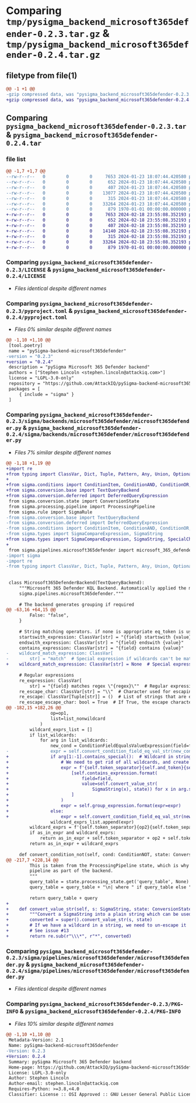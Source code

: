 # Comparing `tmp/pysigma_backend_microsoft365defender-0.2.3.tar.gz` & `tmp/pysigma_backend_microsoft365defender-0.2.4.tar.gz`

## filetype from file(1)

```diff
@@ -1 +1 @@
-gzip compressed data, was "pysigma_backend_microsoft365defender-0.2.3.tar", max compression
+gzip compressed data, was "pysigma_backend_microsoft365defender-0.2.4.tar", max compression
```

## Comparing `pysigma_backend_microsoft365defender-0.2.3.tar` & `pysigma_backend_microsoft365defender-0.2.4.tar`

### file list

```diff
@@ -1,7 +1,7 @@
--rw-r--r--   0        0        0     7653 2024-01-23 18:07:44.420580 pysigma_backend_microsoft365defender-0.2.3/LICENSE
--rw-r--r--   0        0        0      652 2024-01-23 18:07:44.420580 pysigma_backend_microsoft365defender-0.2.3/pyproject.toml
--rw-r--r--   0        0        0      407 2024-01-23 18:07:44.420580 pysigma_backend_microsoft365defender-0.2.3/sigma/backends/microsoft365defender/__init__.py
--rw-r--r--   0        0        0    13077 2024-01-23 18:07:44.420580 pysigma_backend_microsoft365defender-0.2.3/sigma/backends/microsoft365defender/microsoft365defender.py
--rw-r--r--   0        0        0      315 2024-01-23 18:07:44.420580 pysigma_backend_microsoft365defender-0.2.3/sigma/pipelines/microsoft365defender/__init__.py
--rw-r--r--   0        0        0    33264 2024-01-23 18:07:44.420580 pysigma_backend_microsoft365defender-0.2.3/sigma/pipelines/microsoft365defender/microsoft365defender.py
--rw-r--r--   0        0        0      879 1970-01-01 00:00:00.000000 pysigma_backend_microsoft365defender-0.2.3/PKG-INFO
+-rw-r--r--   0        0        0     7653 2024-02-18 23:55:08.352193 pysigma_backend_microsoft365defender-0.2.4/LICENSE
+-rw-r--r--   0        0        0      652 2024-02-18 23:55:08.352193 pysigma_backend_microsoft365defender-0.2.4/pyproject.toml
+-rw-r--r--   0        0        0      407 2024-02-18 23:55:08.352193 pysigma_backend_microsoft365defender-0.2.4/sigma/backends/microsoft365defender/__init__.py
+-rw-r--r--   0        0        0    14140 2024-02-18 23:55:08.352193 pysigma_backend_microsoft365defender-0.2.4/sigma/backends/microsoft365defender/microsoft365defender.py
+-rw-r--r--   0        0        0      315 2024-02-18 23:55:08.352193 pysigma_backend_microsoft365defender-0.2.4/sigma/pipelines/microsoft365defender/__init__.py
+-rw-r--r--   0        0        0    33264 2024-02-18 23:55:08.352193 pysigma_backend_microsoft365defender-0.2.4/sigma/pipelines/microsoft365defender/microsoft365defender.py
+-rw-r--r--   0        0        0      879 1970-01-01 00:00:00.000000 pysigma_backend_microsoft365defender-0.2.4/PKG-INFO
```

### Comparing `pysigma_backend_microsoft365defender-0.2.3/LICENSE` & `pysigma_backend_microsoft365defender-0.2.4/LICENSE`

 * *Files identical despite different names*

### Comparing `pysigma_backend_microsoft365defender-0.2.3/pyproject.toml` & `pysigma_backend_microsoft365defender-0.2.4/pyproject.toml`

 * *Files 0% similar despite different names*

```diff
@@ -1,10 +1,10 @@
 [tool.poetry]
 name = "pySigma-backend-microsoft365defender"
-version = "0.2.3"
+version = "0.2.4"
 description = "pySigma Microsoft 365 Defender backend"
 authors = ["Stephen Lincoln <stephen.lincoln@attackiq.com>"]
 license = "LGPL-3.0-only"
 repository = "https://github.com/AttackIQ/pySigma-backend-microsoft365defender"
 packages = [
     { include = "sigma" }
 ]
```

### Comparing `pysigma_backend_microsoft365defender-0.2.3/sigma/backends/microsoft365defender/microsoft365defender.py` & `pysigma_backend_microsoft365defender-0.2.4/sigma/backends/microsoft365defender/microsoft365defender.py`

 * *Files 7% similar despite different names*

```diff
@@ -1,18 +1,19 @@
+import re
+from typing import ClassVar, Dict, Tuple, Pattern, Any, Union, Optional
+
+from sigma.conditions import ConditionItem, ConditionAND, ConditionOR, ConditionNOT, ConditionFieldEqualsValueExpression
+from sigma.conversion.base import TextQueryBackend
+from sigma.conversion.deferred import DeferredQueryExpression
 from sigma.conversion.state import ConversionState
 from sigma.processing.pipeline import ProcessingPipeline
 from sigma.rule import SigmaRule
-from sigma.conversion.base import TextQueryBackend
-from sigma.conversion.deferred import DeferredQueryExpression
-from sigma.conditions import ConditionItem, ConditionAND, ConditionOR, ConditionNOT, ConditionFieldEqualsValueExpression
-from sigma.types import SigmaCompareExpression, SigmaString
+from sigma.types import SigmaCompareExpression, SigmaString, SpecialChars
+
 from sigma.pipelines.microsoft365defender import microsoft_365_defender_pipeline
-import sigma
-import re
-from typing import ClassVar, Dict, Tuple, Pattern, Any, Union, Optional
 
 
 class Microsoft365DefenderBackend(TextQueryBackend):
     """Microsoft 365 Defender KQL Backend. Automatically applied the microsoft_365_defender_pipeline from
     sigma.pipelines.microsoft365defender."""
 
     # The backend generates grouping if required
@@ -63,16 +64,15 @@
         False: "false",
     }
 
     # String matching operators. if none is appropriate eq_token is used.
     startswith_expression: ClassVar[str] = "{field} startswith {value}"
     endswith_expression: ClassVar[str] = "{field} endswith {value}"
     contains_expression: ClassVar[str] = "{field} contains {value}"
-    wildcard_match_expression: ClassVar[
-        str] = "match"  # Special expression if wildcards can't be matched with the eq_token operator
+    wildcard_match_expression: ClassVar[str] = None  # Special expression if wildcards can't be matched with the eq_token operator
 
     # Regular expressions
     re_expression: ClassVar[
         str] = "{field} matches regex \"{regex}\""  # Regular expression query as format string with placeholders {field} and {regex}
     re_escape_char: ClassVar[str] = "\\"  # Character used for escaping in regular expressions
     re_escape: ClassVar[Tuple[str]] = ()  # List of strings that are escaped
     re_escape_escape_char: bool = True  # If True, the escape character is also escaped
@@ -182,15 +182,26 @@
                 op=op1,
                 list=list_nonwildcard
             )
         wildcard_exprs_list = []
         if list_wildcards:
             for arg in list_wildcards:
                 new_cond = ConditionFieldEqualsValueExpression(field=field, value=arg)
-                expr = self.convert_condition_field_eq_val_str(new_cond, state)
+                if arg[1:-1].contains_special():  # Wildcard in string, not at start or end.
+                    # We need to get rid of all wildcards, and create a 'and contains' for each element in the list
+                    expr = f'{self.token_separator}{self.and_token}{self.token_separator}'.join(
+                        [self.contains_expression.format(
+                            field=field,
+                            value=self.convert_value_str(
+                                SigmaString(x), state)) for x in arg.s if not isinstance(x, SpecialChars)
+                        ]
+                    )
+                    expr = self.group_expression.format(expr=expr)
+                else:
+                    expr = self.convert_condition_field_eq_val_str(new_cond, state)
                 wildcard_exprs_list.append(expr)
         wildcard_exprs = f'{self.token_separator}{op2}{self.token_separator}'.join(wildcard_exprs_list)
         if as_in_expr and wildcard_exprs:
             return as_in_expr + self.token_separator + op2 + self.token_separator + wildcard_exprs
         return as_in_expr + wildcard_exprs
 
     def convert_condition_not(self, cond: ConditionNOT, state: ConversionState) -> Union[str, DeferredQueryExpression]:
@@ -217,7 +228,14 @@
         This is taken from the ProcessingPipeline state, which is why we automatically run the
         pipeline as part of the backend.
         """
         query_table = state.processing_state.get('query_table', None)
         query_table = query_table + "\n| where " if query_table else "search "
 
         return query_table + query
+
+    def convert_value_str(self, s: SigmaString, state: ConversionState) -> str:
+        """Convert a SigmaString into a plain string which can be used in query."""
+        converted = super().convert_value_str(s, state)
+        # If we have a wildcard in a string, we need to un-escape it
+        # See issue #13
+        return re.sub(r"\\\*", r"*", converted)
```

### Comparing `pysigma_backend_microsoft365defender-0.2.3/sigma/pipelines/microsoft365defender/microsoft365defender.py` & `pysigma_backend_microsoft365defender-0.2.4/sigma/pipelines/microsoft365defender/microsoft365defender.py`

 * *Files identical despite different names*

### Comparing `pysigma_backend_microsoft365defender-0.2.3/PKG-INFO` & `pysigma_backend_microsoft365defender-0.2.4/PKG-INFO`

 * *Files 10% similar despite different names*

```diff
@@ -1,10 +1,10 @@
 Metadata-Version: 2.1
 Name: pySigma-backend-microsoft365defender
-Version: 0.2.3
+Version: 0.2.4
 Summary: pySigma Microsoft 365 Defender backend
 Home-page: https://github.com/AttackIQ/pySigma-backend-microsoft365defender
 License: LGPL-3.0-only
 Author: Stephen Lincoln
 Author-email: stephen.lincoln@attackiq.com
 Requires-Python: >=3.8,<4.0
 Classifier: License :: OSI Approved :: GNU Lesser General Public License v3 (LGPLv3)
```

